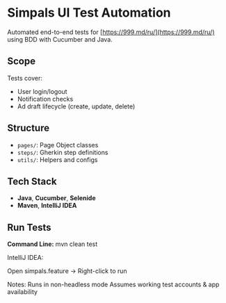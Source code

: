 # Simpals UI Test Automation

Automated end-to-end tests for [https://999.md/ru/](https://999.md/ru/) using BDD with Cucumber and Java.

## Scope

Tests cover:
- User login/logout
- Notification checks
- Ad draft lifecycle (create, update, delete)

## Structure

- `pages/`: Page Object classes
- `steps/`: Gherkin step definitions
- `utils/`: Helpers and configs

## Tech Stack

- **Java**, **Cucumber**, **Selenide**
- **Maven**, **IntelliJ IDEA**

## Run Tests

**Command Line:**
mvn clean test

IntelliJ IDEA:

Open simpals.feature → Right-click to run

Notes:
Runs in non-headless mode
Assumes working test accounts & app availability
